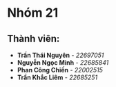 # Nhóm 21

## Thành viên:
- **Trần Thái Nguyên** - *22697051*
- **Nguyễn Ngọc Minh** - *22685841*
- **Phan Công Chiến** - *22002515*
- **Trần Khắc Liêm** - *22685251*


